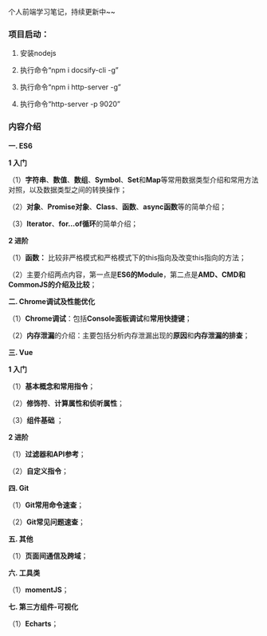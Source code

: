 个人前端学习笔记，持续更新中~~

### 项目启动：

1. 安装nodejs

2. 执行命令“npm i docsify-cli -g”

3. 执行命令“npm i http-server -g”

4. 执行命令“http-server -p 9020”

### 内容介绍

**一. ES6**

**1 入门**

（1）**字符串**、**数值**、**数组**、**Symbol**、**Set**和**Map**等常用数据类型介绍和常用方法对照，以及数据类型之间的转换操作；

（2）**对象**、**Promise对象**、**Class**、**函数**、**async函数**等的简单介绍；

（3）**Iterator**、**for...of循环**的简单介绍；

**2 进阶**

（1）**函数：** 比较非严格模式和严格模式下的this指向及改变this指向的方法；

（2）主要介绍两点内容，第一点是**ES6的Module**，第二点是**AMD、CMD和CommonJS的介绍及比较**；

**二. Chrome调试及性能优化**

（1）**Chrome调试**：包括**Console面板调试**和**常用快捷键**；

（2）**内存泄漏**的介绍：主要包括分析内存泄漏出现的**原因**和**内存泄漏的排查**；

**三. Vue**

**1 入门**

（1）**基本概念和常用指令**；

（2）**修饰符**、**计算属性和侦听属性**；

（3）**组件基础** ；

**2 进阶**

（1）**过滤器和API参考**；

（2）**自定义指令**；

**四. Git**

（1）**Git常用命令速查**；

（2）**Git常见问题速查**；

**五. 其他**

（1）**页面间通信及跨域**；

**六. 工具类**

（1）**momentJS**；

**七. 第三方组件-可视化**

（1）**Echarts**；
